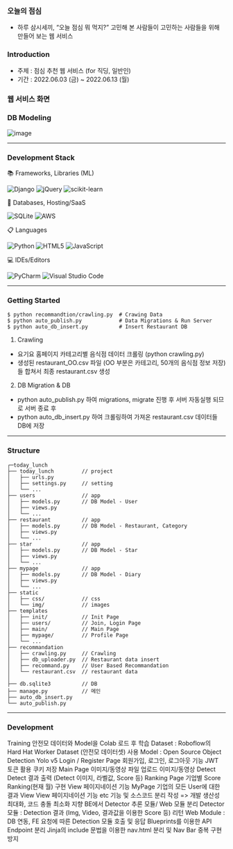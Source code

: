 ### 오늘의 점심
- 하루 삼시세끼, “오늘 점심 뭐 먹지?” 고민해 본 사람들이 고민하는 사람들을 위해 만들어 보는 웹 서비스

### Introduction
- 주제 : 점심 추천 웹 서비스 (for 직딩, 일반인)
- 기간 : 2022.06.03 (금) ~ 2022.06.13 (월)

### 웹 서비스 화면


### DB Modeling
![image](https://user-images.githubusercontent.com/33525798/173295288-5de76bef-5bd2-40e3-bfed-fcdcf5759b22.png)

<hr>

### Development Stack
📚 Frameworks, Libraries (ML)     

![Django](https://img.shields.io/badge/django-%23092E20.svg?style=for-the-badge&logo=django&logoColor=white)
![jQuery](https://img.shields.io/badge/jquery-%230769AD.svg?style=for-the-badge&logo=jquery&logoColor=white)
![scikit-learn](https://img.shields.io/badge/scikit--learn-%23F7931E.svg?style=for-the-badge&logo=scikit-learn&logoColor=white) 

💾 Databases, Hosting/SaaS    

![SQLite](https://img.shields.io/badge/sqlite-%2307405e.svg?style=for-the-badge&logo=sqlite&logoColor=white)
![AWS](https://img.shields.io/badge/AWS-%23FF9900.svg?style=for-the-badge&logo=amazon-aws&logoColor=white)      

📋 Languages    

![Python](https://img.shields.io/badge/python-3670A0?style=for-the-badge&logo=python&logoColor=ffdd54)
![HTML5](https://img.shields.io/badge/html5-%23E34F26.svg?style=for-the-badge&logo=html5&logoColor=white)
![JavaScript](https://img.shields.io/badge/javascript-%23323330.svg?style=for-the-badge&logo=javascript&logoColor=%23F7DF1E)    

💻 IDEs/Editors    

![PyCharm](https://img.shields.io/badge/pycharm-143?style=for-the-badge&logo=pycharm&logoColor=black&color=black&labelColor=green)
![Visual Studio Code](https://img.shields.io/badge/Visual%20Studio%20Code-0078d7.svg?style=for-the-badge&logo=visual-studio-code&logoColor=white)    

<hr>

### Getting Started

``` Run
$ python recommandtion/crawling.py  # Crawing Data
$ python auto_publish.py            # Data Migrations & Run Server
$ python auto_db_insert.py          # Insert Restaurant DB 
```

1. Crawling 
- 요기요 홈페이지 카테고리별 음식점 데이터 크롤링 (python crawling.py)
- 생성된 restaurant_OO.csv 파일 (OO 부분은 카테고리, 50개의 음식점 정보 저장)들 합쳐서 최종 restaurant.csv 생성

2. DB Migration & DB 
- python auto_publish.py 하여 migrations, migrate 진행 후 서버 자동실행 되므로 서버 종료 후
- python auto_db_insert.py 하여 크롤링하여 가져온 restaurant.csv 데이터들 DB에 저장

<hr>

### Structure
```
┌─today_lunch
├── today_lunch         // project
│   ├── urls.py       
│   ├── settings.py     // setting
│   └── ...
├── users               // app
│   ├── models.py       // DB Model - User
│   ├── views.py
│   └── ...
├── restaurant          // app
│   ├── models.py       // DB Model - Restaurant, Category
│   ├── views.py
│   └── ...
├── star                // app
│   ├── models.py       // DB Model - Star 
│   ├── views.py
│   └── ...
├── mypage              // app
│   ├── models.py       // DB Model - Diary
│   ├── views.py
│   └── ...
├── static 
│   ├── css/            // css
│   └── img/            // images    
├── templates
│   ├── init/           // Init Page  
│   ├── users/          // Join, Login Page  
│   ├── main/           // Main Page  
│   ├── mypage/         // Profile Page  
│   └── ...
├── recommandation
│   ├── crawling.py     // Crawling
│   ├── db_uploader.py  // Restaurant data insert
│   ├── recommand.py    // User Based Recommandation
│   └── restaurant.csv  // restaurant data
│
├── db.sqlite3          // DB  
├── manage.py           // 메인
├── auto_db_insert.py   
└── auto_publish.py
```

<hr>

### Development

Training
안전모 데이터와 Model을 Colab 로드 후 학습
Dataset : Roboflow의 Hard Hat Worker Dataset (안전모 데이터셋) 사용
Model : Open Source Object Detection Yolo v5
Login / Register Page
회원가입, 로그인, 로그아웃 기능
JWT 토큰 활용 쿠키 저장
Main Page
이미지/동영상 파일 업로드
이미지/동영상 Detect
Detect 결과 출력 (Detect 이미지, 라벨값, Score 등)
Ranking Page
기업별 Score Ranking(현재 월) 구현
View 페이지네이션 기능
MyPage
기업의 모든 User에 대한 결과 View
View 페이지네이션 기능
etc
기능 및 소스코드 분리 작성 => 개발 생산성 최대화, 코드 충돌 최소화 지향
BE에서 Detector 추론 모듈/ Web 모듈 분리
Detector 모듈 : Detection 결과 (Img, Video, 결과값을 이용한 Score 등) 리턴
Web Module : DB 연동, FE 요청에 따른 Detection 모듈 호출 및 응답
Blueprints를 이용한 API Endpoint 분리
Jinja의 include 문법을 이용한 nav.html 분리 및 Nav Bar 중복 구현 방지
